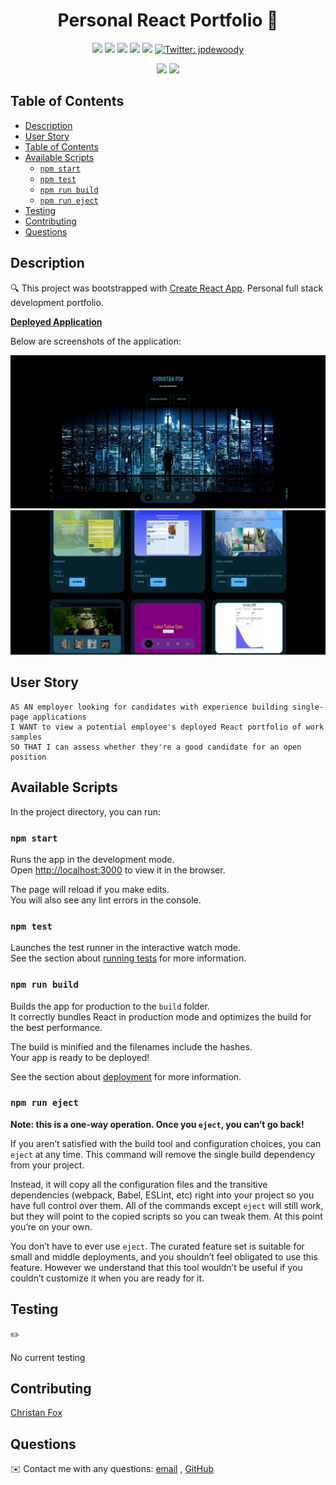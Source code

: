 <h1 align="center"> Personal React Portfolio 👋</h1>
  
<p align="center">
    <img src="https://img.shields.io/github/repo-size/ChristanFox/friendly-octo-pancake" />
    <img src="https://img.shields.io/github/languages/count/ChristanFox/friendly-octo-pancake"  />
    <img src="https://img.shields.io/badge/license-MPL--2.0-orange" />
    <img src="https://img.shields.io/github/last-commit/ChristanFox/
friendly-octo-pancake" >
    <a href="https://github.com/ChristanFox"><img src="https://img.shields.io/github/followers/ChristanFox?style=social" target="_blank" /></a>
    <a href="https://twitter.com/ChristanFox">
        <img alt="Twitter: jpdewoody" src="https://img.shields.io/twitter/follow/ChristanFox.svg?style=social" target="_blank" />
    </a>
</p>
  
<p align="center">
    <img src="https://img.shields.io/badge/javascript-yellow" />
    <img src="https://img.shields.io/badge/react-green" />
</p>

## Table of Contents

- [Description](#description)
- [User Story](#user-story)
- [Table of Contents](#table-of-contents)
- [Available Scripts](#available-scripts)
  - [`npm start`](#npm-start)
  - [`npm test`](#npm-test)
  - [`npm run build`](#npm-run-build)
  - [`npm run eject`](#npm-run-eject)
- [Testing](#testing)
- [Contributing](#contributing)
- [Questions](#questions)

## Description

🔍 This project was bootstrapped with [Create React App](https://github.com/facebook/create-react-app). Personal full stack development portfolio.

**[Deployed Application](https://ChristanFox.github.io/friendly-octo-pancake)**

Below are screenshots of the application:

![personal-react-portfolio](./src/assets/screenshot.png)
![personal-react-portfolio-projects](./src/assets/screenshot2.png)

## User Story

```
AS AN employer looking for candidates with experience building single-page applications
I WANT to view a potential employee's deployed React portfolio of work samples
SO THAT I can assess whether they're a good candidate for an open position
```

## Available Scripts

In the project directory, you can run:

### `npm start`

Runs the app in the development mode.<br />
Open [http://localhost:3000](http://localhost:3000) to view it in the browser.

The page will reload if you make edits.<br />
You will also see any lint errors in the console.

### `npm test`

Launches the test runner in the interactive watch mode.<br />
See the section about [running tests](https://facebook.github.io/create-react-app/docs/running-tests) for more information.

### `npm run build`

Builds the app for production to the `build` folder.<br />
It correctly bundles React in production mode and optimizes the build for the best performance.

The build is minified and the filenames include the hashes.<br />
Your app is ready to be deployed!

See the section about [deployment](https://facebook.github.io/create-react-app/docs/deployment) for more information.

### `npm run eject`

**Note: this is a one-way operation. Once you `eject`, you can’t go back!**

If you aren’t satisfied with the build tool and configuration choices, you can `eject` at any time. This command will remove the single build dependency from your project.

Instead, it will copy all the configuration files and the transitive dependencies (webpack, Babel, ESLint, etc) right into your project so you have full control over them. All of the commands except `eject` will still work, but they will point to the copied scripts so you can tweak them. At this point you’re on your own.

You don’t have to ever use `eject`. The curated feature set is suitable for small and middle deployments, and you shouldn’t feel obligated to use this feature. However we understand that this tool wouldn’t be useful if you couldn’t customize it when you are ready for it.

## Testing

✏️

No current testing

## Contributing

[Christan Fox](https://github.com/christanfox)

## Questions

✉️ Contact me with any questions: [email](mailto:christanfox@gmail.com) , [GitHub](https://github.com/christanfox)<br />
